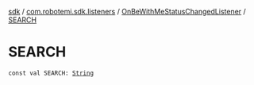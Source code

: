 [sdk](../../index.md) / [com.robotemi.sdk.listeners](../index.md) / [OnBeWithMeStatusChangedListener](index.md) / [SEARCH](./-s-e-a-r-c-h.md)

# SEARCH

`const val SEARCH: `[`String`](https://kotlinlang.org/api/latest/jvm/stdlib/kotlin/-string/index.html)